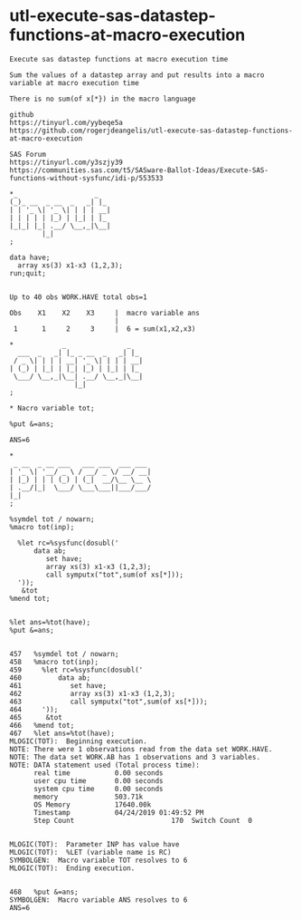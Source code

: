 # utl-execute-sas-datastep-functions-at-macro-execution
    Execute sas datastep functions at macro execution time

    Sum the values of a datastep array and put results into a macro variable at macro execution time

    There is no sum(of x[*}) in the macro language

    github
    https://tinyurl.com/yybeqe5a
    https://github.com/rogerjdeangelis/utl-execute-sas-datastep-functions-at-macro-execution

    SAS Forum
    https://tinyurl.com/y3szjy39
    https://communities.sas.com/t5/SASware-Ballot-Ideas/Execute-SAS-functions-without-sysfunc/idi-p/553533

    *_                   _
    (_)_ __  _ __  _   _| |_
    | | '_ \| '_ \| | | | __|
    | | | | | |_) | |_| | |_
    |_|_| |_| .__/ \__,_|\__|
            |_|
    ;

    data have;
      array xs(3) x1-x3 (1,2,3);
    run;quit;


    Up to 40 obs WORK.HAVE total obs=1

    Obs    X1    X2    X3     |  macro variable ans
                              |
     1      1     2     3     |  6 = sum(x1,x2,x3)

    *            _               _
      ___  _   _| |_ _ __  _   _| |_
     / _ \| | | | __| '_ \| | | | __|
    | (_) | |_| | |_| |_) | |_| | |_
     \___/ \__,_|\__| .__/ \__,_|\__|
                    |_|
    ;

    * Nacro variable tot;

    %put &=ans;

    ANS=6

    *
     _ __  _ __ ___   ___ ___  ___ ___
    | '_ \| '__/ _ \ / __/ _ \/ __/ __|
    | |_) | | | (_) | (_|  __/\__ \__ \
    | .__/|_|  \___/ \___\___||___/___/
    |_|
    ;

    %symdel tot / nowarn;
    %macro tot(inp);

      %let rc=%sysfunc(dosubl('
          data ab;
             set have;
             array xs(3) x1-x3 (1,2,3);
             call symputx("tot",sum(of xs[*]));
      '));
       &tot
    %mend tot;


    %let ans=%tot(have);
    %put &=ans;


    457   %symdel tot / nowarn;
    458   %macro tot(inp);
    459     %let rc=%sysfunc(dosubl('
    460         data ab;
    461            set have;
    462            array xs(3) x1-x3 (1,2,3);
    463            call symputx("tot",sum(of xs[*]));
    464     '));
    465      &tot
    466   %mend tot;
    467   %let ans=%tot(have);
    MLOGIC(TOT):  Beginning execution.
    NOTE: There were 1 observations read from the data set WORK.HAVE.
    NOTE: The data set WORK.AB has 1 observations and 3 variables.
    NOTE: DATA statement used (Total process time):
          real time           0.00 seconds
          user cpu time       0.00 seconds
          system cpu time     0.00 seconds
          memory              503.71k
          OS Memory           17640.00k
          Timestamp           04/24/2019 01:49:52 PM
          Step Count                        170  Switch Count  0


    MLOGIC(TOT):  Parameter INP has value have
    MLOGIC(TOT):  %LET (variable name is RC)
    SYMBOLGEN:  Macro variable TOT resolves to 6
    MLOGIC(TOT):  Ending execution.


    468   %put &=ans;
    SYMBOLGEN:  Macro variable ANS resolves to 6
    ANS=6


